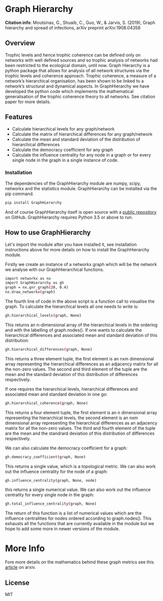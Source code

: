 # Graph Hierarchy

**Citation info**:  Moutsinas, G., Shuaib, C., Guo, W., & Jarvis, S. (2019), Graph hierarchy and spread of infections, arXiv preprint arXiv:1908.04358

## Overview
Trophic levels and hence trophic coherence can be defined only on networks with well defined sources and so trophic analysis of networks had been restricted to the ecological domain, until now. Graph Hierarchy is a python package that allows for analysis of all network structures via the trophic levels and coherence approach.  Trophic coherence, a measure of a network’s hierarchical organisation, has been shown to be linked to a network’s structural and dynamical aspects. In GraphHierarchy we have developed the python code which implements the mathematical generalisation of the trophic coherence theory to all networks. See citation paper for more details. 

## Features
  - Calculate hierarchical levels for any graph/network
  - Calculate the matrix of hierarchical differences for any graph/network
  - Calculate the mean and standard deviation of the distribution of hierarchical differences 
  - Calculate the democracy coefficient for any graph
  - Calculate the influence centrality for any node in a graph or for every single node in the graph in a single instance of code.


### Installation

The dependencies of the GraphHierarchy module are numpy, scipy, networkx and the statistics module. GraphHierarchy can be installed via the pip command.

```sh
pip install GraphHierarchy
```
And of course GraphHierarchy itself is open source with a [public repository] on GitHub. GraphHierarchy requires Python 3.5 or above to run. 

## How to use GraphHierarchy

Let's import the module after you have installed it, see installation instructions above for more details on how to install the GraphHierarchy module.

Firstly we create an instance of a networkx graph which will be the network we analyse with our GraphHierarchical functions.

```sh
import networkx as nx
import GraphHierarchy as gh
graph = nx.gnr_graph(20, 0.4)
nx.draw_networkx(graph)
```
The fourth line of code in the above script is a function call to visualise the graph. To calculate the hierarchical levels all one needs to write is:

```sh
gh.hierarchical_levels(graph, None)
```
This returns an n-dimensional array of the hierarchical levels in the ordering and with the labelling of graph.nodes(). If one wants to calculate the hierarchical differences and associated mean and standard deviation of this distribution:

```sh
gh.hierarchical_differences(graph, None)
```

This returns a three element tuple, the first element is an nxm dimensional array representing the hierarchical differences as an adjacency matrix for all the non-zero values. The second and third element of the tuple are the mean and the standard deviation of this distribution of differences respectively. 

If one requires the hierarchical levels, hierarchical differences and associated mean and standard deviation in one go:

```sh
gh.hierarchical_coherence(graph, None)
```

This returns a four element tuple, the first element is an n dimensional array representing the hierarchical levels, the second element is an nxm dimensional array representing the hierarchical differences as an adjacency matrix for all the non-zero values. The third and fourth element of the tuple are the mean and the standrard deviation of this distribution of differences respectively. 

We can also calculate the democracy coefficient for a graph:

```sh
gh.democracy_coefficient(graph, None)
```

This returns a single value, which is a topological metric. We can also work out the influence centrality for the node of a graph:

```sh
gh.influence_centrality(graph, None, node)
```
this returns a single numerical value. We can also work out the influence centrality for every single node in the graph:

```sh
gh.total_influence_centrality(graph, None)
```

The return of this function is a list of numerical values which are the influence centralities for nodes ordered according to graph.nodes(). This exhausts all the functions that are currently available in the module but we hope to add some more in newer versions of the module. 


# More Info
Fore more details on the mathematics behind these graph metrics see this [article] on arxiv. 

License
----

MIT

[article]: <https://arxiv.org/abs/1908.04358>
[public repository]: <https://github.com/shuaib7860/GraphHierarchy>
